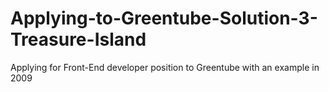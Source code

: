# Applying-to-Greentube-Solution-3-Treasure-Island
Applying for Front-End developer position to Greentube with an example in 2009
